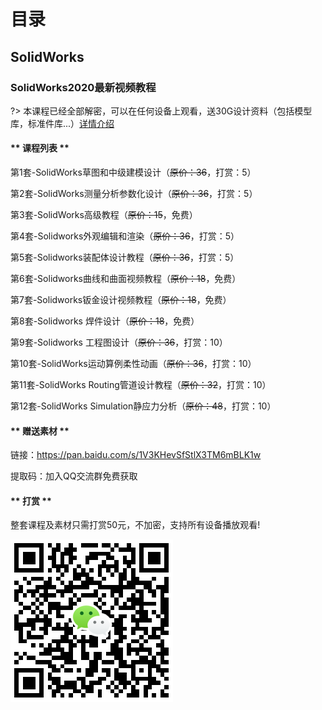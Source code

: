 # 目录


## SolidWorks

### SolidWorks2020最新视频教程

?> 本课程已经全部解密，可以在任何设备上观看，送30G设计资料（包括模型库，标准件库...）[详情介绍](category/SolidWorks2020.md)


<!-- tabs:start -->

#### ** 课程列表 **

第1套-SolidWorks草图和中级建模设计（~~原价：36~~，打赏：5）

第2套-SolidWorks测量分析参数化设计（~~原价：36~~，打赏：5）

第3套-SolidWorks高级教程（~~原价：15~~，免费）

第4套-Solidworks外观编辑和渲染（~~原价：36~~，打赏：5）

第5套-Solidworks装配体设计教程（~~原价：36~~，打赏：5）

第6套-Solidworks曲线和曲面视频教程（~~原价：18~~，免费）

第7套-Solidworks钣金设计视频教程（~~原价：18~~，免费）

第8套-Solidworks 焊件设计（~~原价：18~~，免费）

第9套-Solidworks 工程图设计（~~原价：36~~，打赏：10）

第10套-SolidWorks运动算例柔性动画（~~原价：36~~，打赏：10）

第11套-SolidWorks Routing管道设计教程（~~原价：32~~，打赏：10）

第12套-SolidWorks Simulation静应力分析（~~原价：48~~，打赏：10）

#### ** 赠送素材 **

链接：https://pan.baidu.com/s/1V3KHevSfStlX3TM6mBLK1w 

提取码：加入QQ交流群免费获取

#### ** 打赏 **

整套课程及素材只需打赏50元，不加密，支持所有设备播放观看!

![](../assets/wxpay.png)

<!-- tabs:end -->


